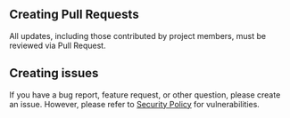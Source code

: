 ## Creating Pull Requests
All updates, including those contributed by project members, must be reviewed via Pull Request.

## Creating issues
If you have a bug report, feature request, or other question, please create an issue. However, please refer to [Security Policy](https://github.com/nttcom/pola/blob/main/SECURITY.md) for vulnerabilities.
